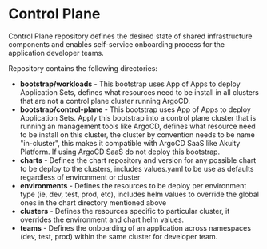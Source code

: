 # Control Plane

Control Plane repository defines the desired state of shared infrastructure components and enables self-service onboarding process for the application developer teams.

Repository contains the following directories:

* **bootstrap/workloads** - This bootstrap uses App of Apps to deploy Application Sets, defines what resources need to be install in all clusters that are not a control plane cluster running ArgoCD.
* **bootstrap/control-plane** - This bootstrap uses App of Apps to deploy Application Sets. Apply this bootstrap into a control plane cluster that is running an management tools like ArgoCD, defines what resource need to be install on this cluster, the cluster by convention needs to be name "in-cluster", this makes it compatible with ArgoCD SaaS like Akuity Platform. If using ArgoCD SaaS do not deploy this bootstrap.
* **charts** - Defines the chart repository and version for any possible chart to be deploy to the clusters, includes values.yaml to be use as defaults regardless of environment or cluster
* **environments** - Defines the resources to be deploy per environment type (ie, dev, test, prod, etc), includes helm values to override the global ones in the chart directory mentioned above
* **clusters** - Defines the resources specific to particular cluster, it overrides the environment and chart helm values.
* **teams** - Defines the onboarding of an application across namespaces (dev, test, prod) within the same cluster for developer team.
